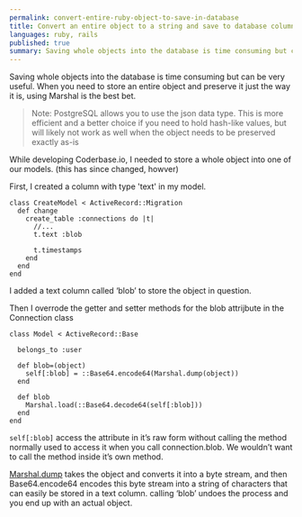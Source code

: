 ```yaml
---
permalink: convert-entire-ruby-object-to-save-in-database
title: Convert an entire object to a string and save to database column in rails
languages: ruby, rails
published: true
summary: Saving whole objects into the database is time consuming but can be very useful.
---
```


Saving whole objects into the database is time consuming but can be very useful. When you need to store an entire object and preserve it just the way it is, using Marshal is the best bet.

> Note: PostgreSQL allows you to use the json data type. This is more efficient and a better choice if you need to hold hash-like values, but will likely not work as well when the object needs to be preserved exactly as-is

While developing Coderbase.io, I needed to store a whole object into one of our models. (this has since changed, howver)

First, I created a column with type 'text' in my model.

    class CreateModel < ActiveRecord::Migration
      def change
        create_table :connections do |t|
          //...
          t.text :blob

          t.timestamps
        end
      end
    end

I added a text column called ‘blob’ to store the object in question.

Then I overrode the getter and setter methods for the blob attrijbute in the Connection class

    class Model < ActiveRecord::Base

      belongs_to :user

      def blob=(object)
        self[:blob] = ::Base64.encode64(Marshal.dump(object))
      end

      def blob
        Marshal.load(::Base64.decode64(self[:blob]))
      end
    end

`self[:blob]` access the attribute in it’s raw form without calling the method normally used to access it when you call connection.blob. We wouldn’t want to call the method inside it’s own method.

[Marshal.dump](http://ruby-doc.org/core-2.0.0/Marshal.html) takes the object and converts it into a byte stream, and then Base64.encode64 encodes this byte stream into a string of characters that can easily be stored in a text column. calling ‘blob’ undoes the process and you end up with an actual object.